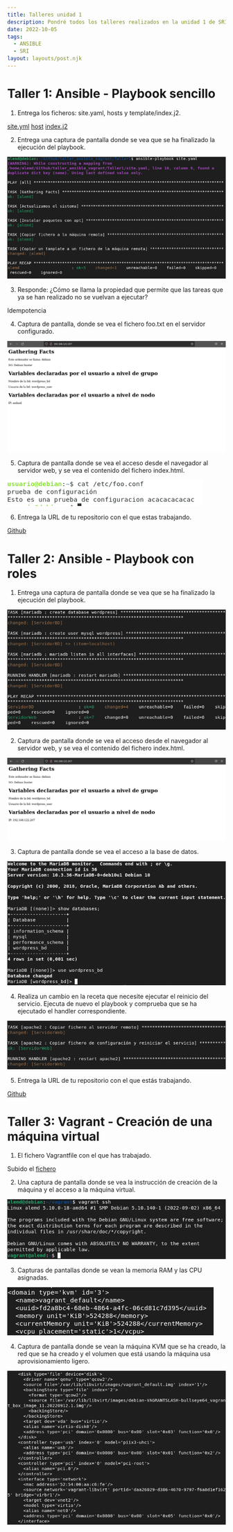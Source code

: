 ```yaml
---
title: Talleres unidad 1
description: Pondré todos los talleres realizados en la unidad 1 de SRI.
date: 2022-10-05
tags:
  - ANSIBLE
  - SRI
layout: layouts/post.njk
---
```

# Taller 1: Ansible - Playbook sencillo

1. Entrega los ficheros: site.yaml, hosts y template/index.j2.

[site.yml](/files/site.yaml) [host](/files/host) [index.j2](/files/index.j2)

2. Entrega una captura de pantalla donde se vea que se ha finalizado la ejecución del playbook.

![SRI.png](/img/SRI.png)

3. Responde: ¿Cómo se llama la propiedad que permite que las tareas que ya se han realizado no se vuelvan a ejecutar?

Idempotencia

4. Captura de pantalla, donde se vea el fichero foo.txt en el servidor configurado.

![SRI2.png](/img/SRI2.png)

5. Captura de pantalla donde se vea el acceso desde el navegador al servidor web, y se vea el contenido del fichero index.html.

![SRI3.png](/img/SRI3.png)

6. Entrega la URL de tu repositorio con el que estas trabajando.

[Github](https://github.com/alemd01/taller_ansible_vagrant/)


# Taller 2: Ansible - Playbook con roles

1. Entrega una captura de pantalla donde se vea que se ha finalizado la ejecución del playbook.

![SRI-T2.1.png](/img/SRI-T2.1.png)

2. Captura de pantalla donde se vea el acceso desde el navegador al servidor web, y se vea el contenido del fichero index.html.

![SRI-T2.2.png](/img/SRI-T2.2.png)

3. Captura de pantalla donde se vea el acceso a la base de datos.

![SRI-T2.3.png](/img/SRI-T2.3.png)

4. Realiza un cambio en la receta que necesite ejecutar el reinicio del servicio. Ejecuta de nuevo el playbook y comprueba que se ha ejecutado el handler correspondiente.

![SRI-T2.4.png](/img/SRI-T2.4.png)

5. Entrega la URL de tu repositorio con el que estás trabajando.

[Github](https://github.com/alemd01/taller_ansible_vagrant/)

# Taller 3: Vagrant - Creación de una máquina virtual

1. El fichero Vagrantfile con el que has trabajado.

Subido el [fichero](/files/Vagrantfile)

2. Una captura de pantalla donde se vea la instrucción de creación de la máquina y el acceso a la máquina virtual.

![SRI-T3.2.png](/img/SRI-T3.2.png)

3. Capturas de pantallas donde se vean la memoria RAM y las CPU asignadas.

![SRI-T3.3.png](/img/SRI-T3.3.png)

4. Captura de pantalla donde se vean la máquina KVM que se ha creado, la red que se ha creado y el volumen que está usando la máquina usa aprovisionamiento ligero.

![SRI-T3.4.png](/img/SRI-T3.4.png)
